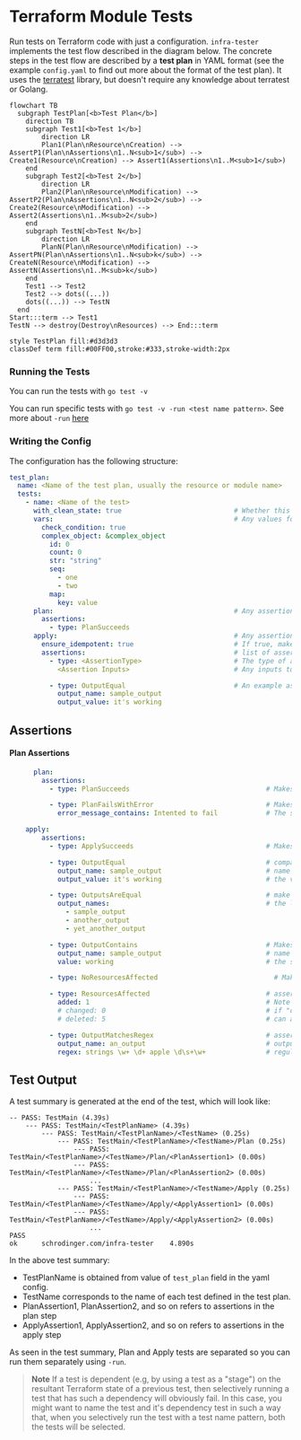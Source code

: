 # Terraform Module Tests

Run tests on Terraform code with just a configuration. `infra-tester` implements the test flow described in the diagram below. The concrete steps in the test flow are described by a **test plan** in YAML format (see the example `config.yaml` to find out more about the format of the test plan). It uses the [terratest](https://terratest.gruntwork.io/) library, but doesn't require any knowledge about terratest or Golang.

```mermaid
flowchart TB
  subgraph TestPlan[<b>Test Plan</b>]
    direction TB
    subgraph Test1[<b>Test 1</b>]
        direction LR
        Plan1(Plan\nResource\nCreation) --> AssertP1(Plan\nAssertions\n1..N<sub>1</sub>) --> Create1(Resource\nCreation) --> Assert1(Assertions\n1..M<sub>1</sub>)
    end
    subgraph Test2[<b>Test 2</b>]
        direction LR
        Plan2(Plan\nResource\nModification) --> AssertP2(Plan\nAssertions\n1..N<sub>2</sub>) --> Create2(Resource\nModification) --> Assert2(Assertions\n1..M<sub>2</sub>)
    end
    subgraph TestN[<b>Test N</b>]
        direction LR
        PlanN(Plan\nResource\nModification) --> AssertPN(Plan\nAssertions\n1..N<sub>k</sub>) --> CreateN(Resource\nModification) --> AssertN(Assertions\n1..M<sub>k</sub>)
    end
    Test1 --> Test2
    Test2 --> dots((...))
    dots((...)) --> TestN
  end
Start:::term --> Test1
TestN --> destroy(Destroy\nResources) --> End:::term

style TestPlan fill:#d3d3d3
classDef term fill:#00FF00,stroke:#333,stroke-width:2px
```

### Running the Tests

You can run the tests with `go test -v`

You can run specific tests with `go test -v -run <test name pattern>`. See more about `-run` [here](https://pkg.go.dev/testing#hdr-Subtests_and_Sub_benchmarks)

### Writing the Config

The configuration has the following structure:

```yaml
test_plan:
  name: <Name of the test plan, usually the resource or module name>
  tests:
    - name: <Name of the test>
      with_clean_state: true                            # Whether this test should be run in a clean state. If true, terraform destroy will be run before running the tests.
      vars:                                             # Any values for the var you'd like to pass to terraform. Support complex objects as well
        check_condition: true
        complex_object: &complex_object
          id: 0
          count: 0
          str: "string"
          seq:
            - one
            - two
          map:
            key: value
      plan:                                             # Any assertions that are to run during the plan step
        assertions:
          - type: PlanSucceeds
      apply:                                            # Any assertions that are to run during the plan step
        ensure_idempotent: true                         # If true, makes sure the plan is idempotent
        assertions:                                     # list of assertions
          - type: <AssertionType>                       # The type of assertion
            <Assertion Inputs>                          # Any inputs to the assertions

          - type: OutputEqual                           # An example assertion
            output_name: sample_output
            output_value: it's working
```

## Assertions

#### Plan Assertions

```yaml
      plan:
        assertions:
          - type: PlanSucceeds                                  # Makes sure plan succeeds

          - type: PlanFailsWithError                            # Makes sure plan fails and that the error message contains a specific string
            error_message_contains: Intented to fail            # The string that the error should contain
```

```yaml
    apply:
        assertions:
          - type: ApplySucceeds                                 # Makes sure apply succeeds

          - type: OutputEqual                                   # compare the value of an output
            output_name: sample_output                          # name of the output
            output_value: it's working                          # the value it should be equal to

          - type: OutputsAreEqual                               # make sure values of multiple outputs are equal
            output_names:                                       # the list of output names, all of which should have same value
              - sample_output
              - another_output
              - yet_another_output

          - type: OutputContains                                # Makes sure the value of an output contains a string
            output_name: sample_output                          # name of the output
            value: working                                      # the substring value the output must contain

          - type: NoResourcesAffected                             # Makes sure no resources are affected

          - type: ResourcesAffected                             # assert number of resources affected
            added: 1                                            # Note that the test only checks for values explicitly specified here
            # changed: 0                                        # if "changed" key is omitted, it won't be checked
            # deleted: 5                                        # can also specify number of resources deleted

          - type: OutputMatchesRegex                            # asserts an output matches a regular expression
            output_name: an_output                              # output name
            regex: strings \w+ \d+ apple \d\s+\w+               # regular expression
```

## Test Output

A test summary is generated at the end of the test, which will look like:

```
-- PASS: TestMain (4.39s)
    --- PASS: TestMain/<TestPlanName> (4.39s)
        --- PASS: TestMain/<TestPlanName>/<TestName> (0.25s)
            --- PASS: TestMain/<TestPlanName>/<TestName>/Plan (0.25s)
                --- PASS: TestMain/<TestPlanName>/<TestName>/Plan/<PlanAssertion1> (0.00s)
                --- PASS: TestMain/<TestPlanName>/<TestName>/Plan/<PlanAssertion2> (0.00s)
                    ...
            --- PASS: TestMain/<TestPlanName>/<TestName>/Apply (0.25s)
                --- PASS: TestMain/<TestPlanName>/<TestName>/Apply/<ApplyAssertion1> (0.00s)
                --- PASS: TestMain/<TestPlanName>/<TestName>/Apply/<ApplyAssertion2> (0.00s)
                    ...
PASS
ok      schrodinger.com/infra-tester    4.890s
```

In the above test summary:
- TestPlanName is obtained from value of `test_plan` field in the yaml config.
- TestName corresponds to the name of each test defined in the test plan.
- PlanAssertion1, PlanAssertion2, and so on refers to assertions in the plan step
- ApplyAssertion1, ApplyAssertion2, and so on refers to assertions in the apply step


As seen in the test summary, Plan and Apply tests are separated so you can run them separately using `-run`.
> **Note** If a test is dependent (e.g, by using a test as a "stage") on the resultant Terraform state of a previous test, then selectively running a test that has such a dependency will obviously fail. In this case, you might want to name the test and it's dependency test in such a way that, when you selectively run the test with a test name pattern, both the tests will be selected.
